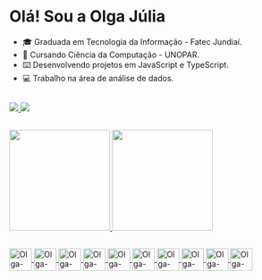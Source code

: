 # Olá! Sou a Olga Júlia

* :mortar_board: Graduada em Tecnologia da Informação - Fatec Jundiaí.
* :memo: Cursando Ciência da Computação - UNOPAR.
* :keyboard: Desenvolvendo projetos em JavaScript e TypeScript.
* :computer: Trabalho na área de análise de dados.

##

<div>
    <a href="https://www.linkedin.com/in/olgajuliagovoniquito/" target="_blank"><img src="https://img.shields.io/badge/linkedin-%230077B5.svg?style=for-the-badge&logo=linkedin&logoColor=white">
       <a href="mailto:julia.govoni@gmail.com" target="_blank"><img src="https://img.shields.io/badge/Gmail-D14836?style=for-the-badge&logo=gmail&logoColor=white">
  </div>  
      
##      

<div>
  <a href="https://github.com/olga-julia">
    <img height="180em" src="https://github-readme-stats.vercel.app/api?username=olga-julia&show_icons=true&theme=dracula" />
    <img height="180em" src="https://github-readme-stats.vercel.app/api/top-langs/?username=olga-julia&layout=compact&langs_count=16&theme=dracula"/>
</div>
  
  ## 
                             
<div style="display: inline_block">
  <img align="center" alt="Olga-JS" height="40" src="https://cdn.jsdelivr.net/gh/devicons/devicon/icons/javascript/javascript-plain.svg">
  <img align="center" alt="Olga-JS" height="40" src="https://cdn.jsdelivr.net/gh/devicons/devicon/icons/typescript/typescript-plain.svg">
  <img align="center" alt="Olga-JS" height="40" src="https://cdn.jsdelivr.net/gh/devicons/devicon/icons/react/react-original-wordmark.svg">
  <img align="center" alt="Olga-JS" height="40" src="https://cdn.jsdelivr.net/gh/devicons/devicon/icons/nodejs/nodejs-plain-wordmark.svg">
  <img align="center" alt="Olga-JS" height="40" src="https://cdn.jsdelivr.net/gh/devicons/devicon/icons/graphql/graphql-plain-wordmark.svg">
  <img align="center" alt="Olga-JS" height="40" src="https://cdn.jsdelivr.net/gh/devicons/devicon/icons/css3/css3-plain-wordmark.svg">
  <img align="center" alt="Olga-JS" height="40" src="https://cdn.jsdelivr.net/gh/devicons/devicon/icons/html5/html5-plain-wordmark.svg">
  <img align="center" alt="Olga-JS" height="40" src="https://cdn.jsdelivr.net/gh/devicons/devicon/icons/docker/docker-plain-wordmark.svg">
  <img align="center" alt="Olga-JS" height="40" src="https://cdn.jsdelivr.net/gh/devicons/devicon/icons/microsoftsqlserver/microsoftsqlserver-plain-wordmark.svg">
  <img align="center" alt="Olga-JS" height="40" src="https://cdn.jsdelivr.net/gh/devicons/devicon/icons/postgresql/postgresql-plain-wordmark.svg" target="_blank"></a>
